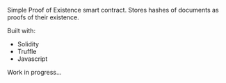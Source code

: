 Simple Proof of Existence smart contract. Stores hashes of documents as proofs of their existence.

Built with:
* Solidity
* Truffle
* Javascript

Work in progress...